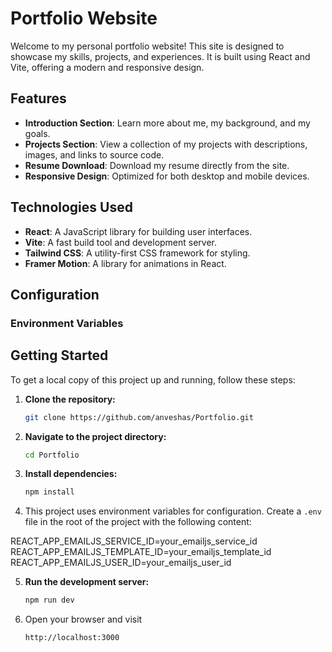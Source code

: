 # Portfolio Website

Welcome to my personal portfolio website! This site is designed to showcase my skills, projects, and experiences. It is built using React and Vite, offering a modern and responsive design.

## Features

- **Introduction Section**: Learn more about me, my background, and my goals.
- **Projects Section**: View a collection of my projects with descriptions, images, and links to source code.
- **Resume Download**: Download my resume directly from the site.
- **Responsive Design**: Optimized for both desktop and mobile devices.

## Technologies Used

- **React**: A JavaScript library for building user interfaces.
- **Vite**: A fast build tool and development server.
- **Tailwind CSS**: A utility-first CSS framework for styling.
- **Framer Motion**: A library for animations in React.

## Configuration

### Environment Variables


## Getting Started

To get a local copy of this project up and running, follow these steps:

1. **Clone the repository:**
   ```bash
   git clone https://github.com/anveshas/Portfolio.git
2. **Navigate to the project directory:**
   ```bash
   cd Portfolio
3. **Install dependencies:**
    ```bash
   npm install
4. This project uses environment variables for configuration. Create a `.env` file in the root of the project with the following content:

  REACT_APP_EMAILJS_SERVICE_ID=your_emailjs_service_id
  REACT_APP_EMAILJS_TEMPLATE_ID=your_emailjs_template_id
  REACT_APP_EMAILJS_USER_ID=your_emailjs_user_id

5. **Run the development server:**
    ```bash
    npm run dev
6. Open your browser and visit
   ```bash
   http://localhost:3000


